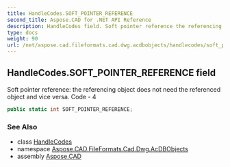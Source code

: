 ```yaml
---
title: HandleCodes.SOFT_POINTER_REFERENCE
second_title: Aspose.CAD for .NET API Reference
description: HandleCodes field. Soft pointer reference the referencing object does not need the referenced object and vice versa. Code  4
type: docs
weight: 90
url: /net/aspose.cad.fileformats.cad.dwg.acdbobjects/handlecodes/soft_pointer_reference/
---
```

## HandleCodes.SOFT_POINTER_REFERENCE field

Soft pointer reference: the referencing object does not need the referenced object and vice versa. Code - 4

```csharp
public static int SOFT_POINTER_REFERENCE;
```

### See Also

* class [HandleCodes](../)
* namespace [Aspose.CAD.FileFormats.Cad.Dwg.AcDBObjects](../../handlecodes/)
* assembly [Aspose.CAD](../../../)


